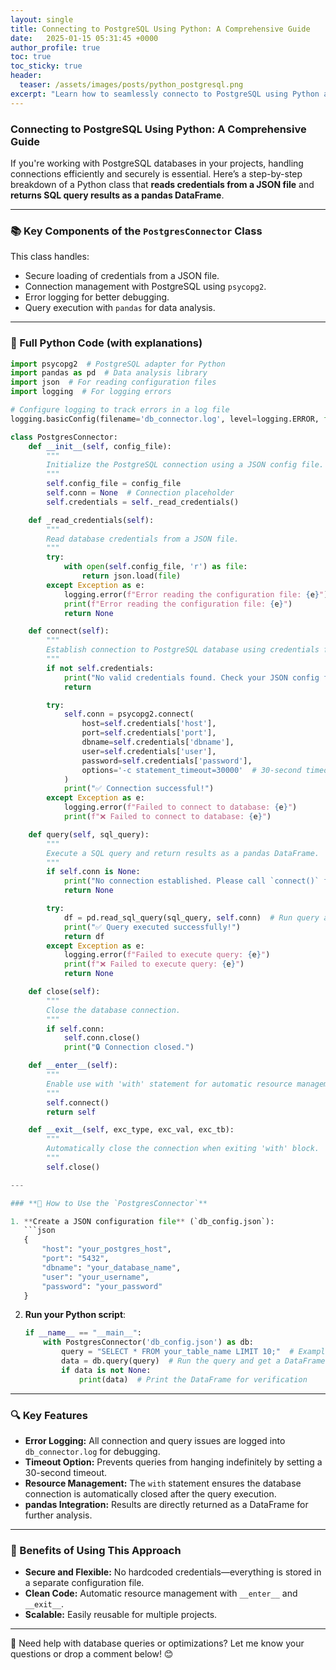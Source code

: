 ```yaml
---
layout: single
title: Connecting to PostgreSQL Using Python: A Comprehensive Guide
date:   2025-01-15 05:31:45 +0000
author_profile: true
toc: true
toc_sticky: true
header:
  teaser: /assets/images/posts/python_postgresql.png
excerpt: "Learn how to seamlessly connecto to PostgreSQL using Python and psycopg2 library. This guide covers the essentials for setting up a secure and efficient database connection"
---
```


### **Connecting to PostgreSQL Using Python: A Comprehensive Guide** 

If you're working with PostgreSQL databases in your projects, handling connections efficiently and securely is essential. Here’s a step-by-step breakdown of a Python class that **reads credentials from a JSON file** and **returns SQL query results as a pandas DataFrame**.

---

### **📚 Key Components of the `PostgresConnector` Class**

This class handles:
- Secure loading of credentials from a JSON file.
- Connection management with PostgreSQL using `psycopg2`.
- Error logging for better debugging.
- Query execution with `pandas` for data analysis.

---

### **🔧 Full Python Code** (with explanations)

```python
import psycopg2  # PostgreSQL adapter for Python
import pandas as pd  # Data analysis library
import json  # For reading configuration files
import logging  # For logging errors

# Configure logging to track errors in a log file
logging.basicConfig(filename='db_connector.log', level=logging.ERROR, format='%(asctime)s - %(levelname)s - %(message)s')

class PostgresConnector:
    def __init__(self, config_file):
        """
        Initialize the PostgreSQL connection using a JSON config file.
        """
        self.config_file = config_file
        self.conn = None  # Connection placeholder
        self.credentials = self._read_credentials()

    def _read_credentials(self):
        """
        Read database credentials from a JSON file.
        """
        try:
            with open(self.config_file, 'r') as file:
                return json.load(file)
        except Exception as e:
            logging.error(f"Error reading the configuration file: {e}")
            print(f"Error reading the configuration file: {e}")
            return None

    def connect(self):
        """
        Establish connection to PostgreSQL database using credentials from the JSON file.
        """
        if not self.credentials:
            print("No valid credentials found. Check your JSON config file.")
            return

        try:
            self.conn = psycopg2.connect(
                host=self.credentials['host'],
                port=self.credentials['port'],
                dbname=self.credentials['dbname'],
                user=self.credentials['user'],
                password=self.credentials['password'],
                options='-c statement_timeout=30000'  # 30-second timeout for queries
            )
            print("✅ Connection successful!")
        except Exception as e:
            logging.error(f"Failed to connect to database: {e}")
            print(f"❌ Failed to connect to database: {e}")

    def query(self, sql_query):
        """
        Execute a SQL query and return results as a pandas DataFrame.
        """
        if self.conn is None:
            print("No connection established. Please call `connect()` first.")
            return None

        try:
            df = pd.read_sql_query(sql_query, self.conn)  # Run query and store results as DataFrame
            print("✅ Query executed successfully!")
            return df
        except Exception as e:
            logging.error(f"Failed to execute query: {e}")
            print(f"❌ Failed to execute query: {e}")
            return None

    def close(self):
        """
        Close the database connection.
        """
        if self.conn:
            self.conn.close()
            print("🔒 Connection closed.")

    def __enter__(self):
        """
        Enable use with 'with' statement for automatic resource management.
        """
        self.connect()
        return self

    def __exit__(self, exc_type, exc_val, exc_tb):
        """
        Automatically close the connection when exiting 'with' block.
        """
        self.close()

---

### **🌟 How to Use the `PostgresConnector`**

1. **Create a JSON configuration file** (`db_config.json`):
   ```json
   {
       "host": "your_postgres_host",
       "port": "5432",
       "dbname": "your_database_name",
       "user": "your_username",
       "password": "your_password"
   }
   ```

2. **Run your Python script**:
   ```python
   if __name__ == "__main__":
       with PostgresConnector('db_config.json') as db:
           query = "SELECT * FROM your_table_name LIMIT 10;"  # Example SQL query
           data = db.query(query)  # Run the query and get a DataFrame
           if data is not None:
               print(data)  # Print the DataFrame for verification
   ```

---

### **🔍 Key Features**
- **Error Logging:** All connection and query issues are logged into `db_connector.log` for debugging.
- **Timeout Option:** Prevents queries from hanging indefinitely by setting a 30-second timeout.
- **Resource Management:** The `with` statement ensures the database connection is automatically closed after the query execution.
- **pandas Integration:** Results are directly returned as a DataFrame for further analysis.

---

### **🚀 Benefits of Using This Approach**
- **Secure and Flexible:** No hardcoded credentials—everything is stored in a separate configuration file.
- **Clean Code:** Automatic resource management with `__enter__` and `__exit__`.
- **Scalable:** Easily reusable for multiple projects.

---

🔗 Need help with database queries or optimizations? Let me know your questions or drop a comment below! 😊

